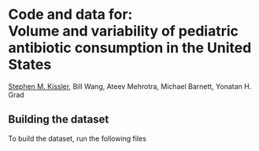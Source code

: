 # Code and data for: <br> Volume and variability of pediatric antibiotic consumption in the United States

[Stephen M. Kissler](mailto:skissler@hsph.harvard.edu), Bill Wang, Ateev Mehrotra, Michael Barnett, Yonatan H. Grad

## Building the dataset
To build the dataset, run the following files

